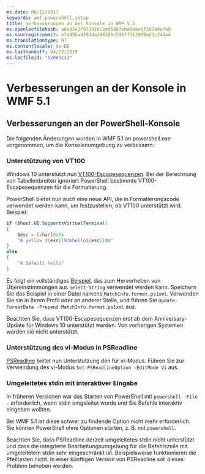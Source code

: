 ```yaml
---
ms.date: 06/12/2017
keywords: wmf,powershell,setup
title: Verbesserungen an der Konsole in WMF 5.1
ms.openlocfilehash: a8e82e2f973916c2ed5007eba90ee6f2b7a9a769
ms.sourcegitcommit: e7445ba8203da304286c591ff513900ad1c244a4
ms.translationtype: HT
ms.contentlocale: de-DE
ms.lasthandoff: 04/23/2019
ms.locfileid: "62085133"
---
```

# <a name="console-improvements-in-wmf-51"></a>Verbesserungen an der Konsole in WMF 5.1

## <a name="powershell-console-improvements"></a>Verbesserungen an der PowerShell-Konsole

Die folgenden Änderungen wurden in WMF 5.1 an powershell.exe vorgenommen, um die Konsolenumgebung zu verbessern:

### <a name="vt100-support"></a>Unterstützung von VT100

Windows 10 unterstützt nun [VT100-Escapesequenzen](/windows/console/console-virtual-terminal-sequences).
Bei der Berechnung von Tabellenbreiten ignoriert PowerShell bestimmte VT100-Escapesequenzen für die Formatierung.

PowerShell bietet nun auch eine neue API, die in Formatierungscode verwendet werden kann, um festzustellen, ob VT100 unterstützt wird.
Beispiel:

```powershell
if ($host.UI.SupportsVirtualTerminal)
{
    $esc = [char]0x1b
    "A yellow ${esc}[93mhello${esc}[0m"
}
else
{
    "A default hello"
}
```

Es folgt ein vollständiges [Beispiel](https://gist.github.com/lzybkr/dcb973dccd54900b67783c48083c28f7), das zum Hervorheben von Übereinstimmungen aus `Select-String` verwendet werden kann.
Speichern Sie das Beispiel in einer Datei namens `MatchInfo.format.ps1xml`. Verwenden Sie sie in Ihrem Profil oder an anderer Stelle, und führen Sie `Update-FormatData -Prepend MatchInfo.format.ps1xml` aus.

Beachten Sie, dass VT100-Escapesequenzen erst ab dem Anniversary-Update für Windows 10 unterstützt werden. Von vorherigen Systemen werden sie nicht unterstützt.

### <a name="vi-mode-support-in-psreadline"></a>Unterstützung des vi-Modus in PSReadline

[PSReadline](https://github.com/lzybkr/PSReadLine) bietet nun Unterstützung den für vi-Modus. Führen Sie zur Verwendung des vi-Modus `Set-PSReadlineOption -EditMode Vi` aus.

### <a name="redirected-stdin-with-interactive-input"></a>Umgeleitetes stdin mit interaktiver Eingabe

In früheren Versionen war das Starten von PowerShell mit `powershell -File -` erforderlich, wenn stdin umgeleitet wurde und Sie Befehle interaktiv eingeben wollten.

Bei WMF 5.1 ist diese schwer zu findende Option nicht mehr erforderlich.
Sie können PowerShell ohne Optionen starten, z. B. mit `powershell`.

Beachten Sie, dass PSReadline derzeit umgeleitetes stdin nicht unterstützt und dass die integrierte Bearbeitungsumgebung für die Befehlszeile mit umgeleitetem stdin sehr eingeschränkt ist. Beispielsweise funktionieren die Pfeiltasten nicht.
In einer künftigen Version von PSReadline soll dieses Problem behoben werden.
